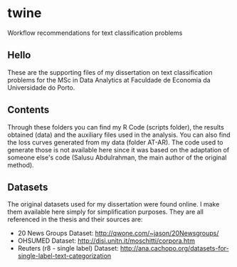 # twine
Workflow recommendations for text classification problems

## Hello
These are the supporting files of my dissertation on text classification problems for the MSc in Data Analytics at Faculdade de Economia da Universidade do Porto.

## Contents
Through these folders you can find my R Code (scripts folder), the results obtained (data) and the auxiliary files used in the analysis. You can also find the loss curves generated from my data (folder AT-AR). The code used to generate those is not available here since it was based on the adaptation of someone else's code (Salusu Abdulrahman, the main author of the original method).

## Datasets
The original datasets used for my dissertation were found online. I make them available here simply for simplification purposes. They are all referenced in the thesis and their sources are:

* 20 News Groups Dataset: http://qwone.com/~jason/20Newsgroups/
* OHSUMED Dataset: http://disi.unitn.it/moschitti/corpora.htm
* Reuters (r8 - single label) Dataset: http://ana.cachopo.org/datasets-for-single-label-text-categorization
